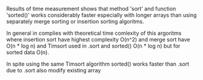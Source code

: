 Results of time measurement shows that method 'sort' and function 'sorted()' works considerably faster especially with longer arrays than using separately merge sorting or insertion sorting algoritms.

In general in complies with theoretical time comlexity of this argoritms where insertion sort have highest complexity O(n^2) and merge sort have O(n * log n) and Timsort used in .sort and sorted() O(n * log n) but for sorted data O(n).

In spite using the same Timsort algorithm sorted() works faster than .sort due to .sort also modify existing array


